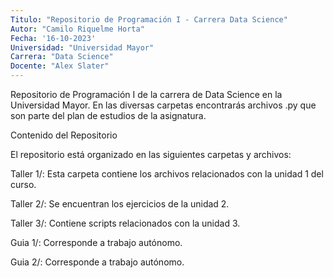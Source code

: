 ```yaml
---
Titulo: "Repositorio de Programación I - Carrera Data Science"
Autor: "Camilo Riquelme Horta"
Fecha: '16-10-2023'
Universidad: "Universidad Mayor"
Carrera: "Data Science" 
Docente: "Alex Slater" 
---
```


Repositorio de Programación I de la carrera de Data Science en la Universidad Mayor. 
En las diversas carpetas encontrarás archivos .py que son parte del plan de estudios de la asignatura.

Contenido del Repositorio

El repositorio está organizado en las siguientes carpetas y archivos:

Taller 1/: Esta carpeta contiene los archivos relacionados con la unidad 1 del curso.

Taller 2/: Se encuentran los ejercicios de la unidad 2.

Taller 3/: Contiene scripts relacionados con la unidad 3.

Guia 1/: Corresponde a trabajo autónomo.

Guia 2/: Corresponde a trabajo autónomo.
